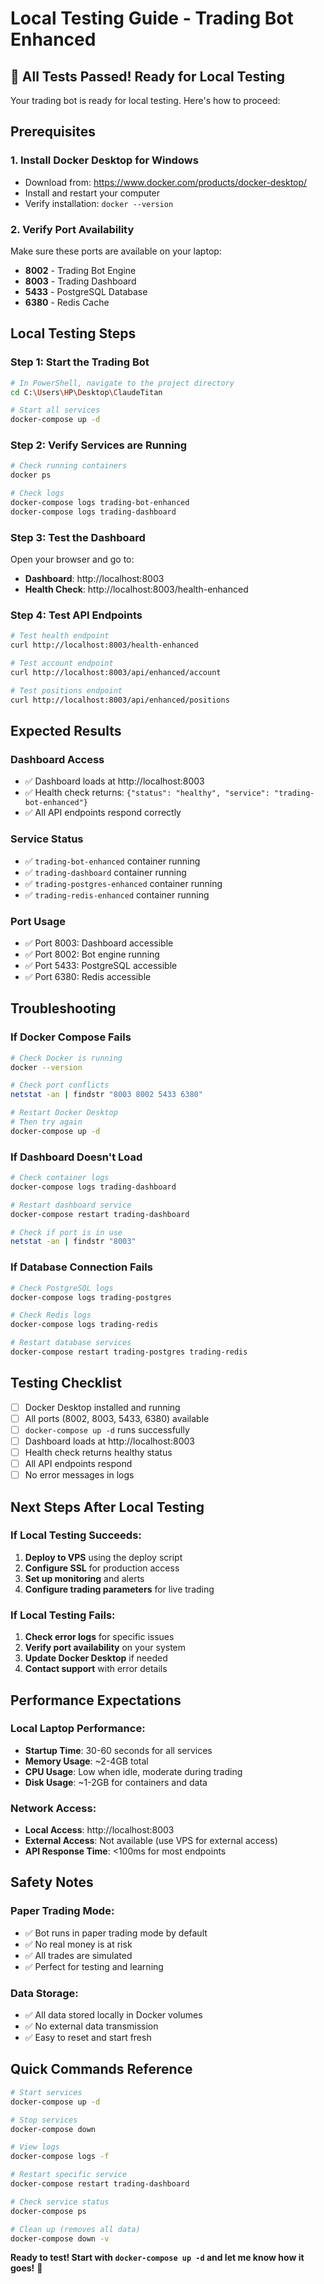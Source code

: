 # Local Testing Guide - Trading Bot Enhanced

## 🎉 **All Tests Passed! Ready for Local Testing**

Your trading bot is ready for local testing. Here's how to proceed:

## **Prerequisites**

### 1. **Install Docker Desktop for Windows**
- Download from: https://www.docker.com/products/docker-desktop/
- Install and restart your computer
- Verify installation: `docker --version`

### 2. **Verify Port Availability**
Make sure these ports are available on your laptop:
- **8002** - Trading Bot Engine
- **8003** - Trading Dashboard  
- **5433** - PostgreSQL Database
- **6380** - Redis Cache

## **Local Testing Steps**

### **Step 1: Start the Trading Bot**
```bash
# In PowerShell, navigate to the project directory
cd C:\Users\HP\Desktop\ClaudeTitan

# Start all services
docker-compose up -d
```

### **Step 2: Verify Services are Running**
```bash
# Check running containers
docker ps

# Check logs
docker-compose logs trading-bot-enhanced
docker-compose logs trading-dashboard
```

### **Step 3: Test the Dashboard**
Open your browser and go to:
- **Dashboard**: http://localhost:8003
- **Health Check**: http://localhost:8003/health-enhanced

### **Step 4: Test API Endpoints**
```bash
# Test health endpoint
curl http://localhost:8003/health-enhanced

# Test account endpoint
curl http://localhost:8003/api/enhanced/account

# Test positions endpoint
curl http://localhost:8003/api/enhanced/positions
```

## **Expected Results**

### **Dashboard Access**
- ✅ Dashboard loads at http://localhost:8003
- ✅ Health check returns: `{"status": "healthy", "service": "trading-bot-enhanced"}`
- ✅ All API endpoints respond correctly

### **Service Status**
- ✅ `trading-bot-enhanced` container running
- ✅ `trading-dashboard` container running  
- ✅ `trading-postgres-enhanced` container running
- ✅ `trading-redis-enhanced` container running

### **Port Usage**
- ✅ Port 8003: Dashboard accessible
- ✅ Port 8002: Bot engine running
- ✅ Port 5433: PostgreSQL accessible
- ✅ Port 6380: Redis accessible

## **Troubleshooting**

### **If Docker Compose Fails**
```bash
# Check Docker is running
docker --version

# Check port conflicts
netstat -an | findstr "8003 8002 5433 6380"

# Restart Docker Desktop
# Then try again
docker-compose up -d
```

### **If Dashboard Doesn't Load**
```bash
# Check container logs
docker-compose logs trading-dashboard

# Restart dashboard service
docker-compose restart trading-dashboard

# Check if port is in use
netstat -an | findstr "8003"
```

### **If Database Connection Fails**
```bash
# Check PostgreSQL logs
docker-compose logs trading-postgres

# Check Redis logs
docker-compose logs trading-redis

# Restart database services
docker-compose restart trading-postgres trading-redis
```

## **Testing Checklist**

- [ ] Docker Desktop installed and running
- [ ] All ports (8002, 8003, 5433, 6380) available
- [ ] `docker-compose up -d` runs successfully
- [ ] Dashboard loads at http://localhost:8003
- [ ] Health check returns healthy status
- [ ] All API endpoints respond
- [ ] No error messages in logs

## **Next Steps After Local Testing**

### **If Local Testing Succeeds:**
1. **Deploy to VPS** using the deploy script
2. **Configure SSL** for production access
3. **Set up monitoring** and alerts
4. **Configure trading parameters** for live trading

### **If Local Testing Fails:**
1. **Check error logs** for specific issues
2. **Verify port availability** on your system
3. **Update Docker Desktop** if needed
4. **Contact support** with error details

## **Performance Expectations**

### **Local Laptop Performance:**
- **Startup Time**: 30-60 seconds for all services
- **Memory Usage**: ~2-4GB total
- **CPU Usage**: Low when idle, moderate during trading
- **Disk Usage**: ~1-2GB for containers and data

### **Network Access:**
- **Local Access**: http://localhost:8003
- **External Access**: Not available (use VPS for external access)
- **API Response Time**: <100ms for most endpoints

## **Safety Notes**

### **Paper Trading Mode:**
- ✅ Bot runs in paper trading mode by default
- ✅ No real money is at risk
- ✅ All trades are simulated
- ✅ Perfect for testing and learning

### **Data Storage:**
- ✅ All data stored locally in Docker volumes
- ✅ No external data transmission
- ✅ Easy to reset and start fresh

## **Quick Commands Reference**

```bash
# Start services
docker-compose up -d

# Stop services
docker-compose down

# View logs
docker-compose logs -f

# Restart specific service
docker-compose restart trading-dashboard

# Check service status
docker-compose ps

# Clean up (removes all data)
docker-compose down -v
```

**Ready to test! Start with `docker-compose up -d` and let me know how it goes!** 🚀
